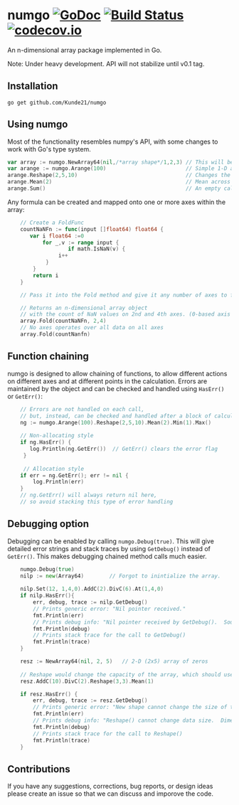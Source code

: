 # numgo [![GoDoc](https://godoc.org/github.com/Kunde21/numgo?status.svg)](https://godoc.org/github.com/Kunde21/numgo) [![Build Status](https://travis-ci.org/Kunde21/numgo.svg?branch=master)](https://travis-ci.org/Kunde21/numgo) [![codecov.io](https://codecov.io/github/Kunde21/numgo/coverage.svg?branch=master)](https://codecov.io/github/Kunde21/numgo?branch=master)

An n-dimensional array package implemented in Go.  

Note:  Under heavy development.  API will not stabilize until v0.1 tag.

## Installation 

```
go get github.com/Kunde21/numgo
```

## Using numgo

Most of the functionality resembles numpy's API, with some changes to work with Go's type system.  

```go
var array := numgo.NewArray64(nil,/*array shape*/1,2,3)	// This will be filled with zeros by default
var arange := numgo.Arange(100)                         // Simple 1-D array filled with incrementing numbers
arange.Reshape(2,5,10)                                  // Changes the shape from 1-D to 3-D
arange.Mean(2)                                          // Mean across axis 2, returning a 2-D (2x5) array
arange.Sum()                                            // An empty call operates over all data on all axes
```

Any formula can be created and mapped onto one or more axes within the array:

```go
	// Create a FoldFunc
	countNaNFn := func(input []float64) float64 {
	   var i float64 :=0
	       for _,v := range input {
	       	       if math.IsNaN(v) {
				i++
			}
		}
		return i
	}

	// Pass it into the Fold method and give it any number of axes to fold over

	// Returns an n-dimensional array object 
	// with the count of NaN values on 2nd and 4th axes. (0-based axis count)
	array.Fold(countNaNFn, 2,4) 
	// No axes operates over all data on all axes
	array.Fold(countNanfn)
```

## Function chaining

numgo is designed to allow chaining of functions, to allow different actions on different axes and at different points in the calculation.  Errors are maintained by the object and can be checked and handled using `HasErr()` or `GetErr()`:

```go
	// Errors are not handled on each call, 
	// but, instead, can be checked and handled after a block of calculations
	ng := numgo.Arange(100).Reshape(2,5,10).Mean(2).Min(1).Max()
	
	// Non-allocating style
	if ng.HasErr() {
	   log.Println(ng.GetErr())  // GetErr() clears the error flag
	 }
	   
	 // Allocation style
	if err = ng.GetErr(); err != nil {  
		log.Println(err)
	}
	// ng.GetErr() will always return nil here, 
	// so avoid stacking this type of error handling 
```

## Debugging option

Debugging can be enabled by calling `numgo.Debug(true)`.  This will give detailed error strings and stack traces by using `GetDebug()` instead of `GetErr()`.  This makes debugging chained method calls much easier.

```go
	numgo.Debug(true)
	nilp := new(Array64)		// Forgot to inintialize the array.
	
	nilp.Set(12, 1,4,0).AddC(2).DivC(6).At(1,4,0)
	if nilp.HasErr(){
		err, debug, trace := nilp.GetDebug()
		// Prints generic error: "Nil pointer received."
		fmt.Println(err)
		// Prints debug info: "Nil pointer received by GetDebug().  Source array was not initialized."
		fmt.Println(debug)
		// Prints stack trace for the call to GetDebug()
		fmt.Println(trace)
	}

	resz := NewArray64(nil, 2, 5)   // 2-D (2x5) array of zeros
	
	// Reshape would change the capacity of the array, which should use Resize
	resz.AddC(10).DivC(2).Reshape(3,3).Mean(1)  

	if resz.HasErr() {
	   	err, debug, trace := resz.GetDebug()
		// Prints generic error: "New shape cannot change the size of the array."
		fmt.Println(err)
		// Prints debug info: "Reshape() cannot change data size.  Dimensions: [2,5] reshape: [3,3]"
		fmt.Println(debug)
		// Prints stack trace for the call to Reshape()
		fmt.Println(trace)
	}

```

## Contributions

If you have any suggestions, corrections, bug reports, or design ideas please create an issue so that we can discuss and imporove the code.  
